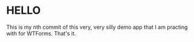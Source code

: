 # HELLO

This is my nth commit of this very, very silly demo app that I am practing with for WTForms. That's it.